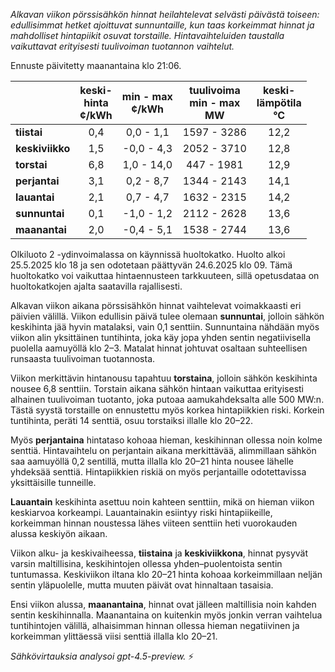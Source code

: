 *Alkavan viikon pörssisähkön hinnat heilahtelevat selvästi päivästä toiseen: edullisimmat hetket ajoittuvat sunnuntaille, kun taas korkeimmat hinnat ja mahdolliset hintapiikit osuvat torstaille. Hintavaihteluiden taustalla vaikuttavat erityisesti tuulivoiman tuotannon vaihtelut.*

Ennuste päivitetty maanantaina klo 21:06.

|             | keski-<br>hinta<br>¢/kWh | min - max<br>¢/kWh | tuulivoima<br>min - max<br>MW | keski-<br>lämpötila<br>°C |
|:------------|:------------------------:|:------------------:|:----------------------------:|:--------------------------:|
| **tiistai**     |           0,4            |     0,0 - 1,1      |        1597 - 3286         |            12,2            |
| **keskiviikko** |           1,5            |    -0,0 - 4,3      |        2052 - 3710         |            12,8            |
| **torstai**     |           6,8            |    1,0 - 14,0      |         447 - 1981         |            12,9            |
| **perjantai**   |           3,1            |     0,2 - 8,7      |        1344 - 2143         |            14,1            |
| **lauantai**    |           2,1            |     0,7 - 4,7      |        1632 - 2315         |            14,2            |
| **sunnuntai**   |           0,1            |    -1,0 - 1,2      |        2112 - 2628         |            13,6            |
| **maanantai**   |           2,0            |    -0,4 - 5,1      |        1538 - 2744         |            13,6            |

Olkiluoto 2 -ydinvoimalassa on käynnissä huoltokatko. Huolto alkoi 25.5.2025 klo 18 ja sen odotetaan päättyvän 24.6.2025 klo 09. Tämä huoltokatko voi vaikuttaa hintaennusteen tarkkuuteen, sillä opetusdataa on huoltokatkojen ajalta saatavilla rajallisesti.

Alkavan viikon aikana pörssisähkön hinnat vaihtelevat voimakkaasti eri päivien välillä. Viikon edullisin päivä tulee olemaan **sunnuntai**, jolloin sähkön keskihinta jää hyvin matalaksi, vain 0,1 senttiin. Sunnuntaina nähdään myös viikon alin yksittäinen tuntihinta, joka käy jopa yhden sentin negatiivisella puolella aamuyöllä klo 2–3. Matalat hinnat johtuvat osaltaan suhteellisen runsaasta tuulivoiman tuotannosta.

Viikon merkittävin hintanousu tapahtuu **torstaina**, jolloin sähkön keskihinta nousee 6,8 senttiin. Torstain aikana sähkön hintaan vaikuttaa erityisesti alhainen tuulivoiman tuotanto, joka putoaa aamukahdeksalta alle 500 MW:n. Tästä syystä torstaille on ennustettu myös korkea hintapiikkien riski. Korkein tuntihinta, peräti 14 senttiä, osuu torstaiksi illalle klo 20–22.

Myös **perjantaina** hintataso kohoaa hieman, keskihinnan ollessa noin kolme senttiä. Hintavaihtelu on perjantain aikana merkittävää, alimmillaan sähkön saa aamuyöllä 0,2 sentillä, mutta illalla klo 20–21 hinta nousee lähelle yhdeksää senttiä. Hintapiikkien riskiä on myös perjantaille odotettavissa yksittäisille tunneille.

**Lauantain** keskihinta asettuu noin kahteen senttiin, mikä on hieman viikon keskiarvoa korkeampi. Lauantainakin esiintyy riski hintapiikeille, korkeimman hinnan noustessa lähes viiteen senttiin heti vuorokauden alussa keskiyön aikaan.

Viikon alku- ja keskivaiheessa, **tiistaina** ja **keskiviikkona**, hinnat pysyvät varsin maltillisina, keskihintojen ollessa yhden–puolentoista sentin tuntumassa. Keskiviikon iltana klo 20–21 hinta kohoaa korkeimmillaan neljän sentin yläpuolelle, mutta muuten päivät ovat hinnaltaan tasaisia.

Ensi viikon alussa, **maanantaina**, hinnat ovat jälleen maltillisia noin kahden sentin keskihinnalla. Maanantaina on kuitenkin myös jonkin verran vaihtelua tuntihintojen välillä, alhaisimman hinnan ollessa hieman negatiivinen ja korkeimman ylittäessä viisi senttiä illalla klo 20–21.

*Sähkövirtauksia analysoi gpt-4.5-preview.* ⚡
